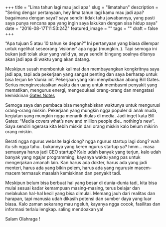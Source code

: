 +++
title = "Lima tahun lagi mau jadi apa"
slug = "limatahun"
description = "Sering dengar pertanyaan, hey lima tahun lagi kamu mau jadi apa? bagaimana dengan saya? saya sendiri tidak tahu jawabannya, yang pasti saya punya rencana apa yang ingin saya lakukan dengan sisa hidup saya"
date = "2016-08-17T11:53:24Z"
featured_image = ""
tags = ""
draft = false
+++ 

“Apa tujuan 5 atau 10 tahun ke depan?“ Ini pertanyaan yang biasa dilempar untuk ngelihat seseorang ‘visioner’ apa ngga (mungkin..). Tapi semoga ini bukan jadi tolak ukur yang valid ya, saya sendiri bingung soalnya ditanya akan jadi apa di waktu yang akan datang.

Meskipun susah membentuk kalimat dan membayangkan kongkritnya saya jadi apa, tapi ada pekerjaan yang sangat penting dan saya berharap untuk bisa terjun ke ‘dunia ini’.  Pekerjaan yang kini menyibukkan abang Bill Gates. Serius menginvestasikan waktu dan uang untuk membasmi penyakit yang mematikan, mengurus energi, mengedukasi orang-orang dan mengatasi kemiskinan [Gates Notes](https://www.gatesnotes.com/)

Semoga saya dan pembaca bisa menghabiskan waktunya untuk mengurusi orang-orang miskin. Pekerjaan yang mungkin ngga populer di anak muda, kegiatan yang mungkin ngga menarik diulas di media. Jadi inget kata Bill Gates:  “Media covers what’s new and million people die.. nothing’s new“. Saya sendiri ngerasa kita lebih miskin dari orang miskin kalo belum mikirin orang miskin.

Berati ngga ngurus website lagi dong? ngga ngurus startup lagi dong? wah itu sih ngga tahu..  bukannya yang keren ngurus startup ya? hmm… masa semuanya harus jadi CEO startup? Kalo udah banyak yang terjun, kalo udah banyak yang ngajar programming, kayanya waktu yang pas untuk mengerjakan amanah lain. Kan harus ada dokter, harus ada yang jadi menteri, harus ada yang bikin pelem, harus ada yang ngurusin macem-macem termasuk masalah kemiskinan dan penyakit tadi.

Meskipun belum bisa berbuat hal yang besar di dunia-dunia tadi, kita bisa mulai sesuai kadar kemampuan masing-masing, terus belajar dan melakukan hal-hal kecil yang bisa dimulai. Memang jauh dari realitas dan harapan, tapi manusia udah dikasih potensi dan sumber daya yang luar biasa. Kalo zaman sekarang mau ngeluh, kayanya ngga cocok, fasilitas dan informasi terlalu lengkap. saling mendoakan ya!

Salam Olahraga !